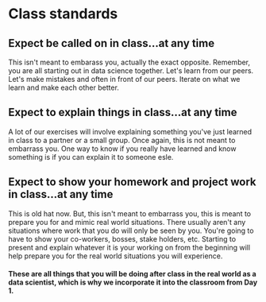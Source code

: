# Class standards

## Expect be called on in class...at any time
This isn't meant to embarass you, actually the exact opposite. Remember, you are all starting out in data science together. Let's learn from our peers. Let's make mistakes and often in front of our peers. Iterate on what we learn and make each other better. 

## Expect to explain things in class...at any time
A lot of our exercises will involve explaining something you've just learned in class to a partner or a small group. Once again, this is not meant to embarrass you. One way to know if you really have learned and know something is if you can explain it to someone esle. 

## Expect to show your homework and project work in class...at any time
This is old hat now. But, this isn't meant to embarrass you, this is meant to prepare you for and mimic real world situations. There usually aren't any situations where work that you do will only be seen by you. You're going to have to show your co-workers, bosses, stake holders, etc. Starting to present and explain whatever it is your working on from the beginning will help prepare you for the real world situations you will experience. 

#### These are all things that you will be doing after class in the real world as a data scientist, which is why we incorporate it into the classroom from Day 1. 



